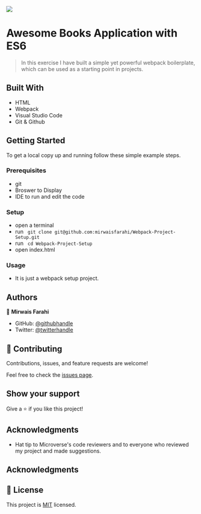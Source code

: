 ![](https://img.shields.io/badge/Microverse-blueviolet) 

# Awesome Books Application with ES6

> In this exercise I have built a simple yet powerful webpack boilerplate, which can be used as a starting point in projects.


## Built With

- HTML
- Webpack
- Visual Studio Code
- Git & Github

## Getting Started

To get a local copy up and running follow these simple example steps.

### Prerequisites

- git
- Broswer to Display
- IDE to run and edit the code

### Setup

- open a terminal
- run ``` git clone git@github.com:mirwaisfarahi/Webpack-Project-Setup.git```
- run ``` cd Webpack-Project-Setup```
- open index.html

### Usage

- It is just a webpack setup project.

## Authors

👤 **Mirwais Farahi**

- GitHub: [@githubhandle](https://github.com/mirwaisfarahi)
- Twitter: [@twitterhandle](https://twitter.com/farahi92)

## 🤝 Contributing

Contributions, issues, and feature requests are welcome!

Feel free to check the [issues page](../../issues/).

## Show your support

Give a ⭐️ if you like this project!

## Acknowledgments

- Hat tip to Microverse's code reviewers and to everyone who reviewed my project and made suggestions.

## Acknowledgments

## 📝 License

This project is [MIT](./MIT.md) licensed.